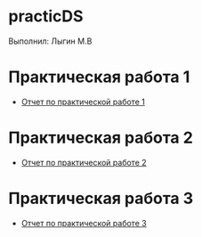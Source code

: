# practicDS
Выполнил: Лыгин М.В

# Практическая работа 1
- [Отчет по практической работе 1]()

# Практическая работа 2
- [Отчет по практической работе 2]()

# Практическая работа 3
- [Отчет по практической работе 3]()
